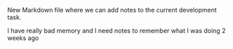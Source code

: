 New Markdown file where we can add notes to the current development task. 

I have really bad memory and I need notes to remember what I was doing 2 weeks ago
